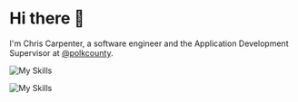 # Hi there 👋

I'm Chris Carpenter, a software engineer and the Application Development Supervisor at [@polkcounty](https://github.com/polkcounty).

![My Skills](https://go-skill-icons.vercel.app/api/icons?i=react,nextjs,ts,js,nodejs,postgres,mysql,docker,digitalocean)

![My Skills](https://go-skill-icons.vercel.app/api/icons?i=tailwind,prisma,jest,playwright,vite,vscode,figma,chatgpt,claude)
